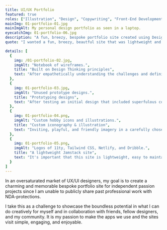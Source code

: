 ```yaml
---
title: UI/UX Portfolio
featured: true
roles: ["Illustration", "Design", "Copywriting", "Front-End Development"]
mainImg: 01-portfolio-01.jpg
mainImgAlt: My personal design portfolio as seen in a laptop.
eyecatchImg: 01-portfolio-06.jpg
description: "A fun, breezy, bespoke portfolio site created using Design Thinking principles, custom illustration and iconography, and built with Jamstack architecture to deliver a joyful, lightweight experience."
quote: "I wanted a fun, breezy, beautful site that was lightweight and easy to maintain. It reflects who I am as a person and in the work that I do. Reaching out and connecting with the innate creativity in others is special. It's something that generic social hubs cannot provide. There is so much power and satisfaction online exploration. There is power in finding and consuming the content you want, rather than blindly relying on what is served to you via an often exploitative algorithm."

details: [
  { 
    img: /01-portfolio-02.jpg, 
    imgAlt: "Notebook of wireframes.",
    title: "Built on Design Thinking principles",
    text: "After empathetically understanding the challenges and defining what I envisioned this portfolio to be if I couldn't include NDA-protected work, I began the ideation phase. This included UX/UI portfolio research, rough wireframe sketches, and copy drafting. Afterwards, I began prototyping design concepts in Adobe XD and getting feedback from designers in my network on which designs they preferred and why."
  },
  { 
    img: 01-portfolio-03.jpg,
    imgAlt: "Unused prototype designs.", 
    title: "Prototyping designs",
    text: "After testing an initial design that included superfulous content that wasn't well received (turns out no one really cares about the books I'm reading), I went back and created two additional designs that focused more on the work I was doing and the art I was creating rather than the content I was consuming."
  },
  { 
    img: 01-portfolio-04.png, 
    imgAlt: "Custom hobby icons and illustrations.",
    title: "Custom iconography & illustration",
    text: "Inviting, playful, and friendly imagery in a carefully chosen color palette is central to this site. It brings humanity and warmth to the ones and zeros of digital art. Every vector-based icon and illustration was hand-crafted in illustrator and scales beautifully on any size device."
  },
  { 
    img: 01-portfolio-05.png,
    imgAlt: "Logos of 11ty, Tailwind CSS, Netlify, and Dribble.",
    title: "A lightweight Jamstack site",
    text: "It's important that this site is lightweight, easy to maintain, and without friction in its use. That means taking just as much care with the code as I do the visual design. Built as a Jamstack site, this portfolio delivers dynamic content with a pre-built front end and leverages the static site generator Eleventy, the Tailwind CSS utility library, Netlify, and the Dribbble API."
  }
]
---
```


In an oversaturated market of UX/UI designers, my goal is to create a charming and memorable bespoke portfolio site for independent passion projects since I am unable to publicly share past professional work with NDA-protections. 

I take this as a challenge to showcase the boundless potential in what I can do creatively for myself and in collaboration with friends, fellow designers, and my community. It is my passion to make the apps we use and the sites visit simple, engaging, and enjoyable.
